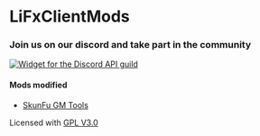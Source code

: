 # LiFxClientMods


### Join us on our discord and take part in the community
[![Widget for the Discord API guild](https://discord.com/api/guilds/779866175134892082/widget.png?style=banner1)](https://discord.gg/EH9b6tqQ4C)



#### Mods modified
- [SkunFu GM Tools](https://skunkfu.net/sf-gm-tools/)


Licensed with
[GPL V3.0](LICENSE)

